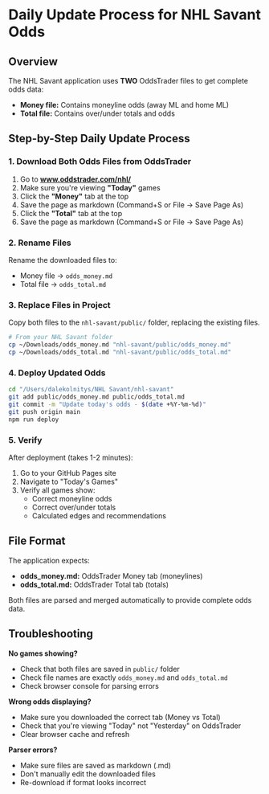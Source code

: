 # Daily Update Process for NHL Savant Odds

## Overview
The NHL Savant application uses **TWO** OddsTrader files to get complete odds data:
- **Money file:** Contains moneyline odds (away ML and home ML)
- **Total file:** Contains over/under totals and odds

## Step-by-Step Daily Update Process

### 1. Download Both Odds Files from OddsTrader

1. Go to **www.oddstrader.com/nhl/**
2. Make sure you're viewing **"Today"** games
3. Click the **"Money"** tab at the top
4. Save the page as markdown (Command+S or File → Save Page As)
5. Click the **"Total"** tab at the top
6. Save the page as markdown (Command+S or File → Save Page As)

### 2. Rename Files

Rename the downloaded files to:
- Money file → `odds_money.md`
- Total file → `odds_total.md`

### 3. Replace Files in Project

Copy both files to the `nhl-savant/public/` folder, replacing the existing files.

```bash
# From your NHL Savant folder
cp ~/Downloads/odds_money.md "nhl-savant/public/odds_money.md"
cp ~/Downloads/odds_total.md "nhl-savant/public/odds_total.md"
```

### 4. Deploy Updated Odds

```bash
cd "/Users/dalekolnitys/NHL Savant/nhl-savant"
git add public/odds_money.md public/odds_total.md
git commit -m "Update today's odds - $(date +%Y-%m-%d)"
git push origin main
npm run deploy
```

### 5. Verify

After deployment (takes 1-2 minutes):
1. Go to your GitHub Pages site
2. Navigate to "Today's Games"
3. Verify all games show:
   - Correct moneyline odds
   - Correct over/under totals
   - Calculated edges and recommendations

## File Format

The application expects:
- **odds_money.md:** OddsTrader Money tab (moneylines)
- **odds_total.md:** OddsTrader Total tab (totals)

Both files are parsed and merged automatically to provide complete odds data.

## Troubleshooting

**No games showing?**
- Check that both files are saved in `public/` folder
- Check file names are exactly `odds_money.md` and `odds_total.md`
- Check browser console for parsing errors

**Wrong odds displaying?**
- Make sure you downloaded the correct tab (Money vs Total)
- Check that you're viewing "Today" not "Yesterday" on OddsTrader
- Clear browser cache and refresh

**Parser errors?**
- Make sure files are saved as markdown (.md)
- Don't manually edit the downloaded files
- Re-download if format looks incorrect
